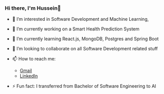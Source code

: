 ### Hi there, I'm Hussein👋

- 👀 I’m interested in Software Development and Machine Learning, 
- 🔭 I’m currently working on a Smart Health Prediction System
- 🌱 I’m currently learning React.js, MongoDB, Postgres and Spring Boot
- 👯 I’m looking to collaborate on all Software Development related stuff 
- 📫 How to reach me: 
  - [Gmail](husseinahmedselim@gmail.com)
  - [LinkedIn](https://www.linkedin.com/in/hussein-aly-6190521a0/)
                        
- ⚡ Fun fact: I transferred from Bachelor of Software Engineering to AI 

